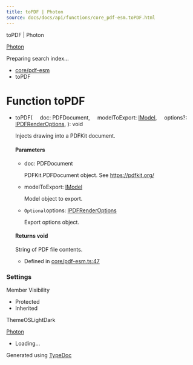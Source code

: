 ```yaml
---
title: toPDF | Photon
source: docs/docs/api/functions/core_pdf-esm.toPDF.html
---
```


toPDF | Photon

[Photon](../index.md)




Preparing search index...

* [core/pdf-esm](../modules/core_pdf-esm.md)
* toPDF

# Function toPDF

* toPDF(
      doc: PDFDocument,
      modelToExport: [IModel](../interfaces/core_schema.IModel.md),
      options?: [IPDFRenderOptions](../interfaces/core_pdf-esm.IPDFRenderOptions.md),
  ): void

  Injects drawing into a PDFKit document.

  #### Parameters

  + doc: PDFDocument

    PDFKit.PDFDocument object. See <https://pdfkit.org/>
  + modelToExport: [IModel](../interfaces/core_schema.IModel.md)

    Model object to export.
  + `Optional`options: [IPDFRenderOptions](../interfaces/core_pdf-esm.IPDFRenderOptions.md)

    Export options object.

  #### Returns void

  String of PDF file contents.

  + Defined in [core/pdf-esm.ts:47](https://github.com/mwhite454/photon/blob/main/packages/photon/src/core/pdf-esm.ts#L47)

### Settings

Member Visibility

* Protected
* Inherited

ThemeOSLightDark

[Photon](../index.md)

* Loading...

Generated using [TypeDoc](https://typedoc.org/)
